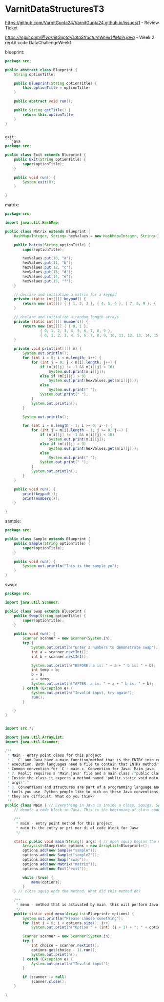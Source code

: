 # VarnitDataStructuresT3

https://github.com/VarnitGupta24/VarnitGupta24.github.io/issues/1 - Review Ticket

_https://replit.com/@VarnitGupta/DataStructureWeek1#Main.java_ - Week 2 repl.it code DataChallengeWeek1

blueprint:
```java
package src;

public abstract class Blueprint {
    String optionTitle;

    public Blueprint(String optionTitle) {
        this.optionTitle = optionTitle;
    }

    public abstract void run();

    public String getTitle() {
        return this.optionTitle;
    }
}


exit:
```java 
package src;

public class Exit extends Blueprint {
    public Exit(String optionTitle) {
        super(optionTitle);
    }

    public void run() {
        System.exit(0);
    }

}

```
matrix:
```java
package src;

import java.util.HashMap;

public class Matrix extends Blueprint {
    HashMap<Integer, String> hexValues = new HashMap<Integer, String>();

    public Matrix(String optionTitle) {
        super(optionTitle);

        hexValues.put(10, "a");
        hexValues.put(11, "b");
        hexValues.put(12, "c");
        hexValues.put(13, "d");
        hexValues.put(14, "e");
        hexValues.put(15, "f");
    }

    // declare and initialize a matrix for a keypad
    private static int[][] keypad() {
        return new int[][] { { 1, 2, 3 }, { 4, 5, 6 }, { 7, 8, 9 }, { -1, 0, -1 } };
    }

    // declare and initialize a random length arrays
    private static int[][] numbers() {
        return new int[][] { { 0, 1 },
                { 0, 1, 2, 3, 4, 5, 6, 7, 8, 9 },
                { 0, 1, 2, 3, 4, 5, 6, 7, 8, 9, 10, 11, 12, 13, 14, 15 } };
    }

    private void print(int[][] m) {
        System.out.println();
        for (int i = 0; i < m.length; i++) {
            for (int j = 0; j < m[i].length; j++) {
                if (m[i][j] != -1 && m[i][j] < 10)
                    System.out.print(m[i][j]);
                else if (m[i][j] > 9)
                    System.out.print(hexValues.get(m[i][j]));
                else
                    System.out.print(" ");
                System.out.print(" ");
            }
            System.out.println();
        }

        System.out.println();

        for (int i = m.length - 1; i >= 0; i--) {
            for (int j = m[i].length - 1; j >= 0; j--) {
                if (m[i][j] != -1 && m[i][j] < 10)
                    System.out.print(m[i][j]);
                else if (m[i][j] > 9)
                    System.out.print(hexValues.get(m[i][j]));
                else
                    System.out.print(" ");
                System.out.print(" ");
            }
            System.out.println();
        }
    }

    public void run() {
        print(keypad());
        print(numbers());
    }

}

```
sample:
```java
package src;

public class Sample extends Blueprint {
    public Sample(String optionTitle) {
        super(optionTitle);
    }

    public void run() {
        System.out.println("This is the sample yo");
    }
}

```
swap:
```java
package src;

import java.util.Scanner;

public class Swap extends Blueprint {
    public Swap(String optionTitle) {
        super(optionTitle);
    }

    public void run() {
        Scanner scanner = new Scanner(System.in);
        try {
            System.out.println("Enter 2 numbers to demonstrate swap");
            int a = scanner.nextInt();
            int b = scanner.nextInt();

            System.out.println("BEFORE: a is: " + a + " b is: " + b);
            int temp = b;
            b = a;
            a = temp;
            System.out.println("AFTER: a is: " + a + " b is: " + b);
        } catch (Exception e) {
            System.out.println("Invalid input, try again");
            run();
        }

    }
}

```
```java

import src.*;

import java.util.ArrayList;
import java.util.Scanner;

/**
 * Main - entry point class for this project
 * 1.'C' and Java have a main function/method that is the ENTRY into code
 * execution. Both languages need a file to contain that ENTRY method/function.
 * Common convention for 'C': main.c. Convention for Java: Main.java.
 * 2. Replit requires a "Main.java" file and a main class ("public Class Main").
 * Inside the class it expects a method named "public static void main(String[]
 * args)"."
 * 3. Conventions and structures are part of a programming language and the
 * tools you use. Python people like to pick on these Java conventions, saying
 * they are difficult. What do you think?
 */
public class Main { // Everything in Java is inside a class, Squigs, Squigalies, or Curly brackets
    // denote a code block in Java. This is the beginning of class code block.

    /**
     * main - entry point method for this project
     * main is the entry or pri·mor·di·al code block for Java
     */

    static public void main(String[] args) { // open squig begins the method
        ArrayList<Blueprint> options = new ArrayList<Blueprint>();
        options.add(new Sample("sample"));
        options.add(new Sample("sample2"));
        options.add(new Swap("swap"));
        options.add(new Matrix("matrix"));
        options.add(new Exit("exit"));

        while (true) {
            menu(options);
        }
    } // close squig ends the method. What did this method do?

    /**
     * menu - method that is activated by main, this will perform Java code
     */
    public static void menu(ArrayList<Blueprint> options) {
        System.out.println("Please choose something");
        for (int i = 0; i < options.size(); i++)
            System.out.println("Option " + (int) (i + 1) + ": " + options.get(i).getTitle());

        Scanner scanner = new Scanner(System.in);
        try {
            int choice = scanner.nextInt();
            options.get(choice - 1).run();
            System.out.println();
        } catch (Exception e) {
            System.out.println("Invalid input");
        }

        if (scanner != null)
            scanner.close();
    }

}
```
